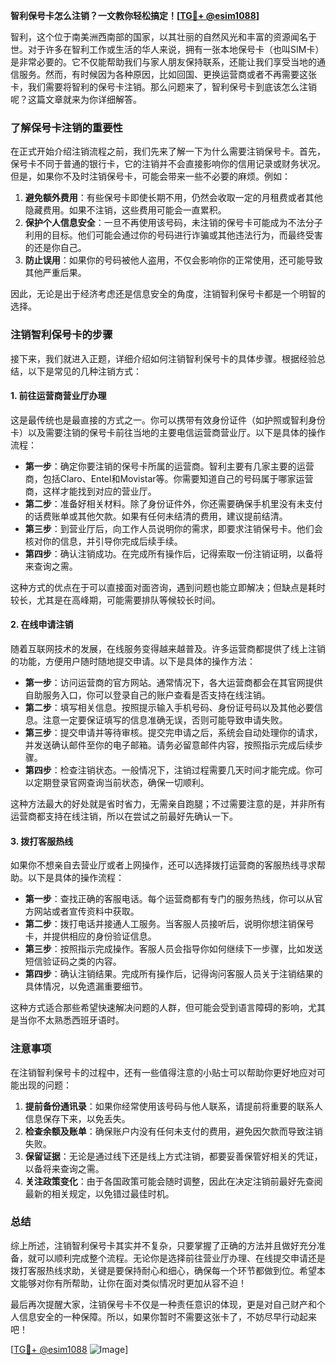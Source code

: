 **智利保号卡怎么注销？一文教你轻松搞定！[[TG💪+ @esim1088](https://t.me/s/esim1088)]**

智利，这个位于南美洲西南部的国家，以其壮丽的自然风光和丰富的资源闻名于世。对于许多在智利工作或生活的华人来说，拥有一张本地保号卡（也叫SIM卡）是非常必要的。它不仅能帮助我们与家人朋友保持联系，还能让我们享受当地的通信服务。然而，有时候因为各种原因，比如回国、更换运营商或者不再需要这张卡，我们需要将智利的保号卡注销。那么问题来了，智利保号卡到底该怎么注销呢？这篇文章就来为你详细解答。

### 了解保号卡注销的重要性

在正式开始介绍注销流程之前，我们先来了解一下为什么需要注销保号卡。首先，保号卡不同于普通的银行卡，它的注销并不会直接影响你的信用记录或财务状况。但是，如果你不及时注销保号卡，可能会带来一些不必要的麻烦。例如：

1. **避免额外费用**：有些保号卡即使长期不用，仍然会收取一定的月租费或者其他隐藏费用。如果不注销，这些费用可能会一直累积。
2. **保护个人信息安全**：一旦不再使用该号码，未注销的保号卡可能成为不法分子利用的目标。他们可能会通过你的号码进行诈骗或其他违法行为，而最终受害的还是你自己。
3. **防止误用**：如果你的号码被他人盗用，不仅会影响你的正常使用，还可能导致其他严重后果。

因此，无论是出于经济考虑还是信息安全的角度，注销智利保号卡都是一个明智的选择。

### 注销智利保号卡的步骤

接下来，我们就进入正题，详细介绍如何注销智利保号卡的具体步骤。根据经验总结，以下是常见的几种注销方式：

#### 1. 前往运营商营业厅办理

这是最传统也是最直接的方式之一。你可以携带有效身份证件（如护照或智利身份卡）以及需要注销的保号卡前往当地的主要电信运营商营业厅。以下是具体的操作流程：

- **第一步**：确定你要注销的保号卡所属的运营商。智利主要有几家主要的运营商，包括Claro、Entel和Movistar等。你需要知道自己的号码属于哪家运营商，这样才能找到对应的营业厅。
- **第二步**：准备好相关材料。除了身份证件外，你还需要确保手机里没有未支付的话费账单或其他欠款。如果有任何未结清的费用，建议提前结清。
- **第三步**：到营业厅后，向工作人员说明你的需求，即要求注销保号卡。他们会核对你的信息，并引导你完成后续手续。
- **第四步**：确认注销成功。在完成所有操作后，记得索取一份注销证明，以备将来查询之需。

这种方式的优点在于可以直接面对面咨询，遇到问题也能立即解决；但缺点是耗时较长，尤其是在高峰期，可能需要排队等候较长时间。

#### 2. 在线申请注销

随着互联网技术的发展，在线服务变得越来越普及。许多运营商都提供了线上注销的功能，方便用户随时随地提交申请。以下是具体的操作方法：

- **第一步**：访问运营商的官方网站。通常情况下，各大运营商都会在其官网提供自助服务入口，你可以登录自己的账户查看是否支持在线注销。
- **第二步**：填写相关信息。按照提示输入手机号码、身份证号码以及其他必要信息。注意一定要保证填写的信息准确无误，否则可能导致申请失败。
- **第三步**：提交申请并等待审核。提交完申请之后，系统会自动处理你的请求，并发送确认邮件至你的电子邮箱。请务必留意邮件内容，按照指示完成后续步骤。
- **第四步**：检查注销状态。一般情况下，注销过程需要几天时间才能完成。你可以定期登录官网查询当前状态，确保一切顺利。

这种方法最大的好处就是省时省力，无需亲自跑腿；不过需要注意的是，并非所有运营商都支持在线注销，所以在尝试之前最好先确认一下。

#### 3. 拨打客服热线

如果你不想亲自去营业厅或者上网操作，还可以选择拨打运营商的客服热线寻求帮助。以下是具体的操作流程：

- **第一步**：查找正确的客服电话。每个运营商都有专门的服务热线，你可以从官方网站或者宣传资料中获取。
- **第二步**：拨打电话并接通人工服务。当客服人员接听后，说明你想注销保号卡，并提供相应的身份验证信息。
- **第三步**：按照指示完成操作。客服人员会指导你如何继续下一步骤，比如发送短信验证码之类的内容。
- **第四步**：确认注销结果。完成所有操作后，记得询问客服人员关于注销结果的具体情况，以免遗漏重要细节。

这种方式适合那些希望快速解决问题的人群，但可能会受到语言障碍的影响，尤其是当你不太熟悉西班牙语时。

### 注意事项

在注销智利保号卡的过程中，还有一些值得注意的小贴士可以帮助你更好地应对可能出现的问题：

1. **提前备份通讯录**：如果你经常使用该号码与他人联系，请提前将重要的联系人信息保存下来，以免丢失。
2. **检查余额及账单**：确保账户内没有任何未支付的费用，避免因欠款而导致注销失败。
3. **保留证据**：无论是通过线下还是线上方式注销，都要妥善保管好相关的凭证，以备将来查询之需。
4. **关注政策变化**：由于各国政策可能会随时调整，因此在决定注销前最好先查阅最新的相关规定，以免错过最佳时机。

### 总结

综上所述，注销智利保号卡其实并不复杂，只要掌握了正确的方法并且做好充分准备，就可以顺利完成整个流程。无论你是选择前往营业厅办理、在线提交申请还是拨打客服热线求助，关键是要保持耐心和细心，确保每一个环节都做到位。希望本文能够对你有所帮助，让你在面对类似情况时更加从容不迫！

最后再次提醒大家，注销保号卡不仅是一种责任意识的体现，更是对自己财产和个人信息安全的一种保障。所以，如果你暂时不需要这张卡了，不妨尽早行动起来吧！

[[TG💪+ @esim1088](https://t.me/s/esim1088) ![Image](https://i.postimg.cc/4NQfJmqS/Snipaste-2025-05-13-00-14-12.png)]